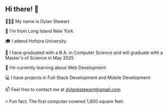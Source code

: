 ## Hi there! 👋
🚶🏽‍♂️ My name is Dylan Stewart

📍 I'm from Long Island New York

🎓 I attend Hofstra University

💬 I have graduated with a B.A. in Computer Science and will graduate with a Master's of Science in May 2025

🌱 I’m currently learning about Web Development

💻 I have projects in Full-Stack Development and Mobile Development

📫 Feel free to contact me at dylankstewart@gmail.com

⚡ Fun fact: The first computer covered 1,800 square feet.

<!--
**Dylan-Stewart/Dylan-Stewart** is a ✨ _special_ ✨ repository because its `README.md` (this file) appears on your GitHub profile.

Here are some ideas to get you started:

- 🔭 I’m currently working on ...
- 🌱 I’m currently learning ...
- 👯 I’m looking to collaborate on ...
- 🤔 I’m looking for help with ...
- 💬 Ask me about ...
- 📫 How to reach me: ...
- 😄 Pronouns: ...
- ⚡ Fun fact: ...
-->
